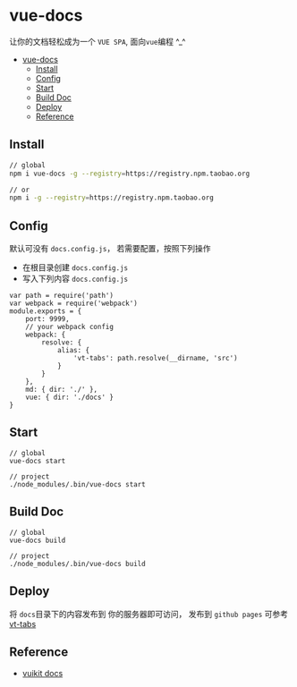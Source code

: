 

# vue-docs

让你的文档轻松成为一个 `VUE SPA`, 面向`vue`编程 ^_^

<!-- TOC -->

- [vue-docs](#vue-docs)
  - [Install](#install)
  - [Config](#config)
  - [Start](#start)
  - [Build Doc](#build-doc)
  - [Deploy](#deploy)
  - [Reference](#reference)

<!-- /TOC -->

## Install

```bash
// global
npm i vue-docs -g --registry=https://registry.npm.taobao.org

// or
npm i -g --registry=https://registry.npm.taobao.org
```
## Config

默认可没有 `docs.config.js`， 若需要配置，按照下列操作

- 在根目录创建 `docs.config.js`
- 写入下列内容 `docs.config.js`
```
var path = require('path')
var webpack = require('webpack')
module.exports = {
    port: 9999,
    // your webpack config
    webpack: {
        resolve: {
            alias: {
                'vt-tabs': path.resolve(__dirname, 'src')
            }
        }
    },
    md: { dir: './' },
    vue: { dir: './docs' }
}
```

## Start

```
// global
vue-docs start

// project
./node_modules/.bin/vue-docs start

```

## Build Doc

```
// global
vue-docs build

// project
./node_modules/.bin/vue-docs build

```

## Deploy

将 `docs`目录下的内容发布到 你的服务器即可访问， 发布到 `github pages` 可参考[vt-tabs](https://github.com/vue-tools/vt-tabs)

## Reference

- [vuikit docs](https://github.com/vuikit/vuikit-docs)
